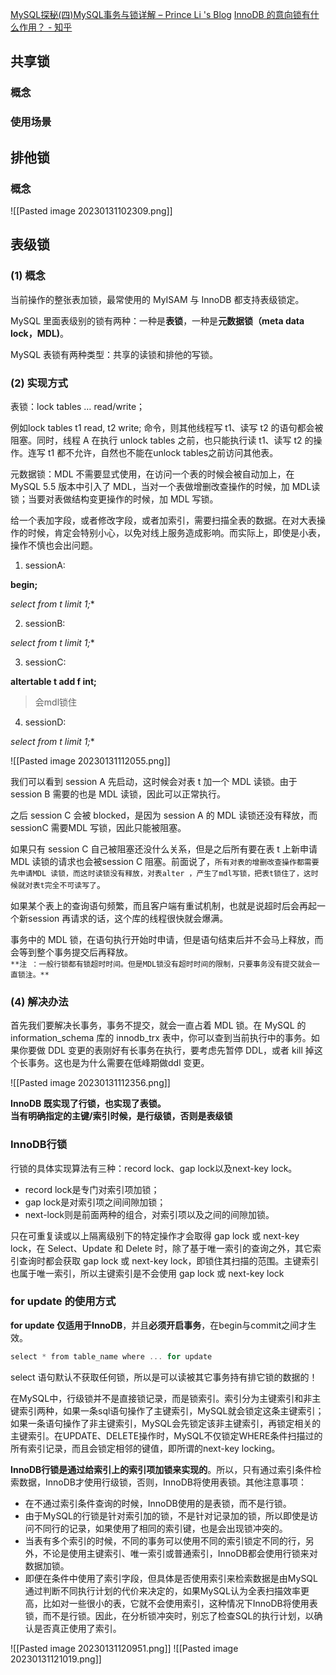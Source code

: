 [MySQL探秘(四)MySQL事务与锁详解 – Prince Li 's Blog](https://princeli.com/mysql%E6%8E%A2%E7%A7%98%E5%9B%9Bmysql%E4%BA%8B%E5%8A%A1%E4%B8%8E%E9%94%81%E8%AF%A6%E8%A7%A3/)
[InnoDB 的意向锁有什么作用？ - 知乎](https://www.zhihu.com/question/51513268)



## 共享锁

### 概念
### 使用场景

## 排他锁
### 概念



















![[Pasted image 20230131102309.png]]

## 表级锁
### (1) 概念


当前操作的整张表加锁，最常使用的 MyISAM 与 InnoDB 都支持表级锁定。

MySQL 里面表级别的锁有两种：一种是**表锁**，一种是**元数据锁（meta data lock，MDL)**。

MySQL 表锁有两种类型：共享的读锁和排他的写锁。

### (2) 实现方式

表锁：lock tables … read/write；

例如lock tables t1 read, t2 write; 命令，则其他线程写 t1、读写 t2 的语句都会被阻塞。同时，线程 A 在执行 unlock tables 之前，也只能执行读 t1、读写 t2 的操作。连写 t1 都不允许，自然也不能在unlock tables之前访问其他表。

元数据锁：MDL 不需要显式使用，在访问一个表的时候会被自动加上，在 MySQL 5.5 版本中引入了 MDL，当对一个表做增删改查操作的时候，加 MDL读锁；当要对表做结构变更操作的时候，加 MDL 写锁。

给一个表加字段，或者修改字段，或者加索引，需要扫描全表的数据。在对大表操作的时候，肯定会特别小心，以免对线上服务造成影响。而实际上，即使是小表，操作不慎也会出问题。

1. sessionA:

**begin;**

**select* from t limit 1;**

2. sessionB:

**select* from t limit 1;**

3. sessionC:

**altertable t add f int;**

> 会mdl锁住

4. sessionD:

**select* from t limit 1;**

![[Pasted image 20230131112055.png]]

我们可以看到 session A 先启动，这时候会对表 t 加一个 MDL 读锁。由于session B 需要的也是 MDL 读锁，因此可以正常执行。

之后 session C 会被 blocked，是因为 session A 的 MDL 读锁还没有释放，而 sessionC 需要MDL 写锁，因此只能被阻塞。

如果只有 session C 自己被阻塞还没什么关系，但是之后所有要在表 t 上新申请 MDL 读锁的请求也会被session C 阻塞。前面说了，`所有对表的增删改查操作都需要先申请MDL 读锁，而这时读锁没有释放，对表alter ，产生了mdl写锁，把表t锁住了，这时候就对表t完全不可读写了`。

如果某个表上的查询语句频繁，而且客户端有重试机制，也就是说超时后会再起一个新session 再请求的话，这个库的线程很快就会爆满。

事务中的 MDL 锁，在语句执行开始时申请，但是语句结束后并不会马上释放，而会等到整个事务提交后再释放。  
`**注 ：一般行锁都有锁超时时间。但是MDL锁没有超时时间的限制，只要事务没有提交就会一直锁注。**`

### (4) 解决办法

首先我们要解决长事务，事务不提交，就会一直占着 MDL 锁。在 MySQL 的information_schema 库的 innodb_trx 表中，你可以查到当前执行中的事务。如果你要做 DDL 变更的表刚好有长事务在执行，要考虑先暂停 DDL，或者 kill 掉这个长事务。这也是为什么需要在低峰期做ddl 变更。

![[Pasted image 20230131112356.png]]


**InnoDB 既实现了行锁，也实现了表锁。  
当有明确指定的主键/索引时候，是行级锁，否则是表级锁**

### InnoDB行锁

行锁的具体实现算法有三种：record lock、gap lock以及next-key lock。

- record lock是专门对索引项加锁；
- gap lock是对索引项之间间隙加锁；
- next-lock则是前面两种的组合，对索引项以及之间的间隙加锁。

只在可重复读或以上隔离级别下的特定操作才会取得 gap lock 或 next-key lock，在 Select、Update 和 Delete 时，除了基于唯一索引的查询之外，其它索引查询时都会获取 gap lock 或 next-key lock，即锁住其扫描的范围。主键索引也属于唯一索引，所以主键索引是不会使用 gap lock 或 next-key lock

### for update 的使用方式

**for update 仅适用于InnoDB**，并且**必须开启事务**，在begin与commit之间才生效。

```csharp
select * from table_name where ... for update
```

select 语句默认不获取任何锁，所以是可以读被其它事务持有排它锁的数据的！

在MySQL中，行级锁并不是直接锁记录，而是锁索引。索引分为主键索引和非主键索引两种，如果一条sql语句操作了主键索引，MySQL就会锁定这条主键索引；如果一条语句操作了非主键索引，MySQL会先锁定该非主键索引，再锁定相关的主键索引。在UPDATE、DELETE操作时，MySQL不仅锁定WHERE条件扫描过的所有索引记录，而且会锁定相邻的键值，即所谓的next-key locking。

**InnoDB行锁是通过给索引上的索引项加锁来实现的**。所以，只有通过索引条件检索数据，InnoDB才使用行级锁，否则，InnoDB将使用表锁。其他注意事项：

-   在不通过索引条件查询的时候，InnoDB使用的是表锁，而不是行锁。
-   由于MySQL的行锁是针对索引加的锁，不是针对记录加的锁，所以即使是访问不同行的记录，如果使用了相同的索引键，也是会出现锁冲突的。
-   当表有多个索引的时候，不同的事务可以使用不同的索引锁定不同的行，另外，不论是使用主键索引、唯一索引或普通索引，InnoDB都会使用行锁来对数据加锁。
-   即便在条件中使用了索引字段，但具体是否使用索引来检索数据是由MySQL通过判断不同执行计划的代价来决定的，如果MySQL认为全表扫描效率更高，比如对一些很小的表，它就不会使用索引，这种情况下InnoDB将使用表锁，而不是行锁。因此，在分析锁冲突时，别忘了检查SQL的执行计划，以确认是否真正使用了索引。


![[Pasted image 20230131120951.png]]
![[Pasted image 20230131121019.png]]

